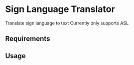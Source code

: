 # Sign Language Translator
Translate sign language to text
Currently only supports ASL

## Requirements

## Usage
